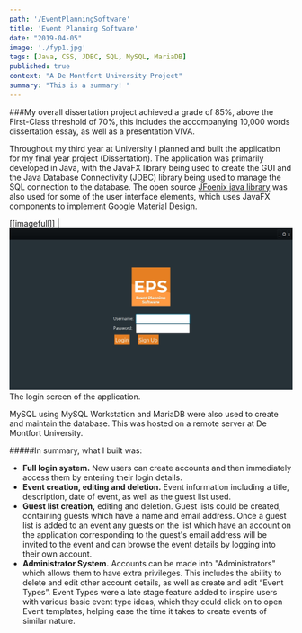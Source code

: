 ```yaml
---
path: '/EventPlanningSoftware'
title: 'Event Planning Software'
date: "2019-04-05"
image: './fyp1.jpg'
tags: [Java, CSS, JDBC, SQL, MySQL, MariaDB]
published: true
context: "A De Montfort University Project"
summary: "This is a summary! "
---
```

###My overall dissertation project achieved a grade of 85%, above the First-Class threshold of 70%, this includes the accompanying 10,000 words dissertation essay, as well as a presentation VIVA.

<!--&nbsp;-->

Throughout my third year at University I planned and built the application for my final year project (Dissertation). The application was primarily developed in Java, with the JavaFX library being used to create the GUI and the Java Database Connectivity (JDBC) library being used to manage the SQL connection to the database. The open source  [JFoenix java library](https://github.com/jfoenixadmin/JFoenix)  was also used for some of the user interface elements, which uses JavaFX components to implement Google Material Design.


[[imagefull]]
| ![final](./fyp1.jpg "image-inline")The login screen of the application.


MySQL using MySQL Workstation and MariaDB were also used to create and maintain the database. This was hosted on a remote server at De Montfort University.

#####In summary, what I built was:

-   **Full login system.** New users can create accounts and then immediately access them by entering their login details.
-   **Event creation, editing and deletion.** Event information including a title, description, date of event, as well as the guest list used.
-   **Guest list creation,** editing and deletion. Guest lists could be created, containing guests which have a name and email address. Once a guest list is added to an event any guests on the list which have an account on the application corresponding to the guest's email address will be invited to the event and can browse the event details by logging into their own account.
-   **Administrator System.** Accounts can be made into "Administrators" which allows them to have extra privileges. This includes the ability to delete and edit other account details, as well as create and edit “Event Types”. Event Types were a late stage feature added to inspire users with various basic event type ideas, which they could click on to open Event templates, helping ease the time it takes to create events of similar nature.